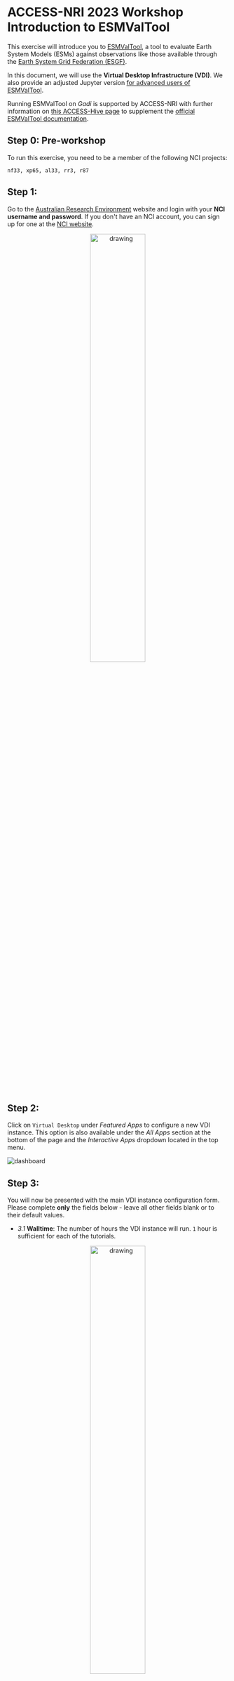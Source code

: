 # ACCESS-NRI 2023 Workshop Introduction to ESMValTool

This exercise will introduce you to <a href="https://www.esmvaltool.org/" target="_blank">ESMValTool</a>, a tool to evaluate Earth System Models (ESMs) against observations like those available through the <a href="https://esgf.llnl.gov/index.html" target="_blank">Earth System Grid Federation (ESGF)</a>.

In this document, we will use the **Virtual Desktop Infrastructure (VDI)**. We also provide an adjusted Jupyter version [for advanced users of ESMValTool](./Introduction_to_ESMValTool.ipynb).

Running ESMValTool on <i>Gadi</i> is supported by ACCESS-NRI with further information on <a href="https://access-hive.org.au/model_evaluation/model_evaluation_on_gadi/model_evaluation_on_gadi_esmvaltool/" target="_blank">this ACCESS-Hive page</a> to supplement the <a href="https://docs.esmvaltool.org/en/latest/" target="_blank">official ESMValTool documentation</a>.

## Step 0: Pre-workshop
To run this exercise, you need to be a member of the following NCI projects:
```
nf33, xp65, al33, rr3, r87
```

## Step 1:
Go to the [Australian Research Environment](https://are.nci.org.au/) website and login with your **NCI username and password**. If you don't have an NCI account, you can sign up for one at the [NCI website](https://my.nci.org.au/mancini/login?next=/mancini/).

<p align="center"><img src="../assets/ARE_setup_guide/setup_image1.png" alt="drawing" width="50%"/></p>

## Step 2:
Click on `Virtual Desktop` under *Featured Apps* to configure a new VDI instance. This option is also available under the *All Apps* section at the bottom of the page and the *Interactive Apps* dropdown located in the top menu.

![dashboard](../assets/ILAMB/dashboard.png)

## Step 3:
You will now be presented with the main VDI instance configuration form. Please complete **only** the fields below - leave all other fields blank or to their default values.

- *3.1* **Walltime**: The number of hours the VDI instance will run. `1` hour is sufficient for each of the tutorials.

<p align="center"><img src="../assets/ARE_setup_guide/setup_image3.png" alt="drawing" width="50%"/></p>

- *3.2* **Compute Size**: Select `Large (7 cpus, 32G mem)` from the dropdown menu.

<p align="center"><img src="../assets/ARE_setup_guide/setup_image4.png" alt="drawing" width="50%"/></p>

- *3.3* **Project**: Please enter `nf33`. This will allocate SU usage to the workshop project.

<p align="center"><img src="../assets/ARE_setup_guide/setup_image5.png" alt="drawing" width="50%"/></p>

- *3.4* **Storage**: This is the list of `/g/data/` project data storage locations required to complete the workshop tutorials. In ARE, storage locations need to be explicitly defined to access these data from within a VDI instance. Please enter the following string:
```
gdata/nf33+gdata/xp65
```

<p align="center"><img src="../assets/ARE_setup_guide/setup_image6_1.png" alt="drawing" width="50%"/></p>

- *3.5* Click `Advanced options ...`

- *3.6* **PBS Flags**
The **xp65** conda environment is a containerised environment that requires the `SINGULARITY_OVERLAYIMAGE` environment variable to be defined.
Copy and paste the following:
```
-v SINGULARITY_OVERLAYIMAGE=/g/data/xp65/public/apps/med_conda/envs/access-med-0.3.sqsh
```
in the **PBS Flags** field of the **advanced options** section:

<p align="center"><img src="../assets/ILAMB/pbsflag.png" alt="drawing" width="60%"/></p>

- *3.7* Click on the **Launch** button

## Step 4

Once the VDI instance has started (this usually takes around 30 seconds) and this status window should update and look something like the following, reporting that the instance has started and the time remaining. More detailed information on the instance can be accessed by clicking the Session ID link.

<p align="center"><img src="../assets/ILAMB/running.png" alt="drawing" width="60%"/></p>

All that remains to get started is to click `Launch VDI Desktop`.

## Suggestion: Copy + paste from your local machine to VDI

- click on the control bar in the center left of the VDI window
- click on the clipboard: you can copy text from your local machine into this with the usual shortkeys
- right-click and click *Paste* to paste the content in VDI

<p align="center"><img src="../assets/ARE_setup_guide/vdi_copy_paste.png" alt="drawing" width="40%"/></p>

## Step 5
Start a terminal in the VDI session.

<p align="center"><img src="../assets/ILAMB/vdi_desktop.png" alt="drawing" width="60%"/></p>


Then open a terminal, change the directory to your directory in this training section

```
cd /scratch/nf33/$USER
```

## Step 6
In this directory, we need you to clone the whole repo from GitHub with the command below (if you already have this repo in your directory, you can jump to STEP 7):

```
git clone https://github.com/ACCESS-NRI/workshop-training-2023.git
```

<p align="center"><img src="../assets/ILAMB/gitclone.png" alt="drawing" width="60%"/></p>

Then you are all set to start the exercises.

### Step 7: Move to the `esmvaltool` training directory

In the terminal, prompt:
```bash
cd /scratch/nf33/$USER/workshop-training-2023/esmvaltool
```

### Step 8: Check the ESMValTool environment by accessing the help for ESMValTool

```bash
module use /g/data/xp65/public/modules
module load conda/access-med

esmvaltool --help
```

Prompting this help command should produce the following output:

![Screenshot of the terminal when prompting esmvalltool with the help argument](../assets/ESMValTool/esmvaltool_help.png)

### Step 9: The configuration file

In the next step, we want to have a look at the esmvaltool configuration file that we will use in this tutorial. You can use a text editor of your choice. In this tutorial, we will simply print the content via `more`:

```bash
more config-user-on-gadi-v2.9.yml
```

This file contains the information for:

- Output settings
- Destination directory
- Download and auxiliary data directories
- Number of tasks that can be run in parallel
- Rootpath to input data
- Directory structure for the data from different projects

**KEY POINTS**

- The `config-user-on-gadi-v2.9.yml` tells ESMValTool where to find input data.
- `output_dir` defines the destination directory.
- `rootpath` defines the root path of the data.
- `drs` defines the directory structure of the data.

#### Output settings

The configuration file starts with output settings that inform ESMValTool about your preference for output. You can turn on or off the setting by true or false values. Most of these settings are fairly self-explanatory.

#### Destination directory

The destination directory is the rootpath where ESMValTool will store its output folders containing e.g. figures, data, logs, etc. With every run, ESMValTool automatically generates a new output folder determined by recipe name, and date and time using the format: YYYYMMDD_HHMMSS.

```yaml
# Destination directory where all output will be written
# Includes log files and performance stats.
output_dir: esmvaltool_output
```

#### Rootpath to input data

ESMValTool uses several categories (in ESMValTool, this is referred to as projects) for input data based on their source. The current categories in the configuration file are mentioned below. For example, CMIP is used for a dataset from the Climate Model Intercomparison Project whereas OBS may be used for an observational dataset. More information about the projects used in ESMValTool is available in the official <a href="https://docs.esmvaltool.org/en/latest/" target="_blank">ESMValTool documentation</a>. When using ESMValTool on your own machine, you can create a directory to download climate model data or observation data sets and let the tool use data from there. It is also possible to ask ESMValTool to download climate model data as needed. This can be done by specifying a download directory and by setting the option to download data as shown below.

#### Directories for downloading climate data and auxiliary data

```yaml
# Directory for storing downloaded climate data and find auxiliary data
download_dir: esmvaltool_climate_data
auxiliary_data_dir: /g/data/xp65/public/apps/cartopy-data
search_esgf: never
```

If you are working offline or do not want to download the data then set the option above to `never`. If you want to download data only when the necessary files are missing at the usual location, you can set the option to `when_missing`. In particular, `cartopy` will be needed as auxiliary data for several plots. We provide them through `xp65` as shown above.

The `rootpath` specifies the directories where ESMValTool will look for input data. For each category, you can define either one path or several paths as a list. For example:

```yaml
# Rootpaths to the data from different projects
# This default setting will work if files have been downloaded by the
# ESMValTool via ``offline=False``. Lists are also possible. For site-specific
# entries and more examples, see below. Comment out these when using a
# site-specific path.
rootpath:
  default: esmvaltool_climate_data
  CMIP5: [/g/data/r87/DRSv3/CMIP5, /g/data/al33/replicas/CMIP5/combined, /g/data/rr3/publications/CMIP5/output1]
  native6: /g/data/nf33/public/data/ESMValTool/obsdata
```
#### Directory structure for the data from different projects

Input data can be from various models, observations and reanalysis data that adhere to the CF/CMOR standard.

The `drs` setting describes the file structure for several projects (e.g. CMIP6, CMIP5, obs4mips, OBS6, OBS) on several key machines (e.g. BADC, CP4CDS, DKRZ, ETHZ, SMHI, BSC, NCI). For more information about `drs`, you can visit the ESMValTool documentation on <a href="https://docs.esmvaltool.org/projects/ESMValCore/en/latest/quickstart/find_data.html#data-types" target="_blank">Data types and the Data Reference Syntax (DRS)</a>.

```yaml
# Directory structure for input data --- [default]/ESGF/BADC/DKRZ/ETHZ/etc.
# This default setting will work if files have been downloaded by the
# ESMValTool via ``offline=False``. See ``config-developer.yml`` for
# definitions. Comment out/replace as per needed.
drs:
  CMIP5: BADC
```

## Step 10: The ESMValTool recipe

To see all the recipes that are shipped with ESMValTool, type

```bash
esmvaltool recipes list
```

![Collage of screenshots of the terminal window when printing the available ESMValTool recipes list on Gadi.](../assets/ESMValTool/esmvaltool_recipe_list.png)

For this tutorial, we will choose `recipe_climwip_test_basic.yml` as an example recipe.

Use the following command to copy the recipe to your working directory

```bash
esmvaltool recipes get recipe_climwip_test_basic.yml
```

Now you should see the recipe file in your working directory (type `ls` to verify). Use your text editor to open this file or display the contents via `more`:

```bash
more recipe_climwip_test_basic.yml
```
Have a look at the recipe structure:

- Documentation with relevant (citation) information
- Datasets that should be analysed
- Preprocessors groups of common preprocessing steps
- Diagnostics scripts performing more specific evaluation steps

## Step 11: Run a recipe inside a PBS Job

Because of the computational costs, we will submit a job to Gadi through the Portable Batch System. To do so, you need to use a submission script, for example the one that we already provide. Open the `launch_recipe_climwip_test_basic.pbs` file:

```bash
#!/bin/bash -l 

# For help with PBS directives on Gadi, go to https://opus.nci.org.au/display/Help/PBS+Directives+Explained
#PBS -S /bin/bash
#PBS -P nf33
#PBS -l storage=gdata/rr3+gdata/xp65+gdata/al33+gdata/nf33+scratch/nf33
#PBS -N recipe_climwip_test_basic
#PBS -l wd
#PBS -q normal
#PBS -l walltime=01:00:00
#PBS -l mem=64GB
#PBS -l ncpus=10

module use /g/data/xp65/public/modules
module load conda/access-med

esmvaltool run --config_file config-user-on-gadi-v2.9.yml recipe_climwip_test_basic.yml
```

Submit the job to the queue system:

```bash
qsub launch_recipe_climwip_test_basic.pbs
```

To monitor the progress, you can use the status prompt for the job ID
```
qstat
```

## Step 12: Investigating the log messages

Once the job is finished, you can open the log message (`recipe_climwip_test_basic.o*`) and check a few things:

After the banner and general information, the output starts with some important locations.

- Did ESMValTool use the right config file?
- What is the path to the example recipe?
- What is the main output folder generated by ESMValTool?
- Can you guess what the different output directories are for?
- ESMValTool creates two log files. What is the difference?

## Step 13: Visualise outputs with a VDI

Open a new terminal (top left of the VDI screen) and navigate to the `esmvaltool_output` directory, them use the commmand below to start a local  HTTP server.

```bash
cd /scratch/nf33/$USER/workshop-training-2023/esmvaltool/esmvaltool_output
python3 -m http.server
```

You can then start Firefox in the VDI screen and access the following localhost address to navigate into your specific `recipe*` directory and its `index.html`:

```
http://0.0.0.0:8000/
```

From there you can navigate to through the different directories to show the different evaluation plots:

![Screenshot of the VDI browser window showing results of the ESMValTool comparison](../assets/ESMValTool/esmvaltool_results_1.png)

![Screenshot of the VDI browser window showing results of the ESMValTool comparison](../assets/ESMValTool/esmvaltool_results_2.png)

![Screenshot of the VDI browser window showing results of the ESMValTool comparison](../assets/ESMValTool/esmvaltool_results_3.png)

## Step 14: Close servers and VDI session

- Close the browser window
- Close the `http` server by prompting `ctrl+C` in the terminal, then prompt `exit` to close the terminal
- In the menu bar (top left), click on `System` and then `Log Out` and close the browser tab or delete the session in *My Interactive Sessions* of the ARE
